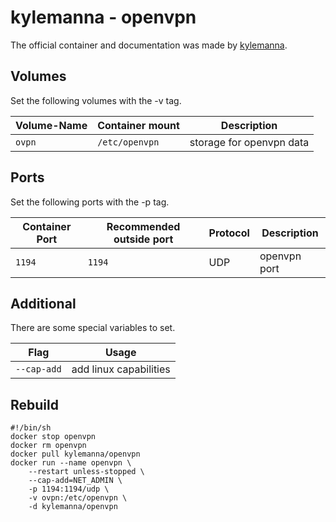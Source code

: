 # kylemanna - openvpn

The official container and documentation was made by [kylemanna](https://hub.docker.com/r/kylemanna/openvpn).

## Volumes

Set the following volumes with the -v tag.

| Volume-Name | Container mount | Description              |
| ----------- | --------------- | ------------------------ |
| `ovpn`      | `/etc/openvpn`  | storage for openvpn data |

## Ports

Set the following ports with the -p tag.

| Container Port | Recommended outside port | Protocol | Description  |
| -------------- | ------------------------ | -------- | ------------ |
| `1194`         | `1194`                   | UDP      | openvpn port |

## Additional

There are some special variables to set.

| Flag        | Usage                  |
| ----------- | ---------------------- |
| `--cap-add` | add linux capabilities |

## Rebuild

```shell
#!/bin/sh
docker stop openvpn
docker rm openvpn
docker pull kylemanna/openvpn
docker run --name openvpn \
    --restart unless-stopped \
    --cap-add=NET_ADMIN \
    -p 1194:1194/udp \
    -v ovpn:/etc/openvpn \
    -d kylemanna/openvpn
```
